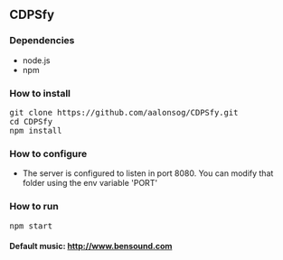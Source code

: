 ## CDPSfy

### Dependencies

- node.js
- npm

### How to install

<pre>
git clone https://github.com/aalonsog/CDPSfy.git
cd CDPSfy
npm install
</pre>

### How to configure

+ The server is configured to listen in port 8080. You can modify that folder using the env variable 'PORT'

### How to run

<pre>
npm start
</pre>

#### Default music: http://www.bensound.com
